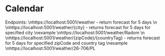 # Calendar

Endpoints:
\nhttps://localhost:5001/weather - return forecast for 5 days
\n
\nhttps://localhost:5001/weather/{city} - returns forecast for 5 days for specified city
\nexample
\nhttps://localhost:5001/weather/Radom
\n
\nhttps://localhost:5001/weather/{zipCode}/{countryTag} - returns forecast for 5 days for specified zipCode and country tag
\nexample
\nhttps://localhost:5001/weather/26-706/PL
